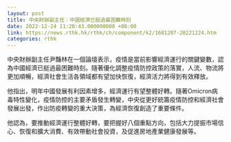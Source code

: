 ```yaml
---
layout: post
title: 中央財辦副主任：中國經濟已挺過最困難時刻
date: 2022-12-24 11:20:43.000000000 +08:00
link: https://news.rthk.hk/rthk/ch/component/k2/1681207-20221224.htm
categories: rthk
---
```


中央財辦副主任尹豔林在一個論壇表示，疫情是當前影響經濟運行的關鍵變數，認為中國經濟已挺過最困難時刻。隨著優化調整疫情防控政策的落實，人流、物流將更加順暢，經濟社會生活各領域都有望加快恢復，經濟活力將得到有效釋放。

他指出，明年中國發展有利因素增多，經濟運行有望整體好轉。隨著Omicron病毒特性變化，疫情防控的主要矛盾發生轉變，中央從更好統籌疫情防控和經濟社會發展出發，作出防疫轉變的重大決策，為經濟恢復創造了重要條件。

他認為，要推動經濟運行整體好轉，要把握好八個重點方向，包括大力提振市場信心、恢復和擴大消費、有效帶動社會投資，及促進房地產業健康發展等。
